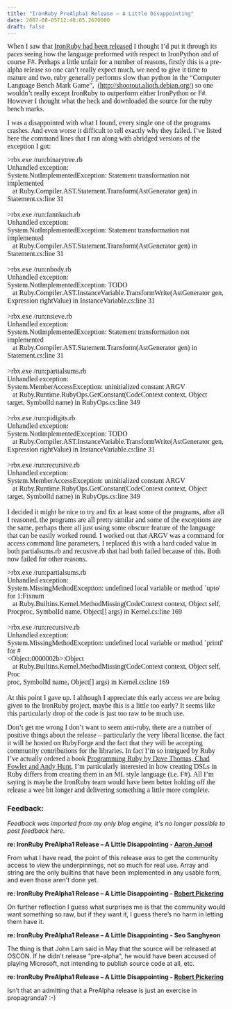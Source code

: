 ```yaml
---
title: "IronRuby PreAlpha1 Release – A Little Disappointing"
date: 2007-08-05T12:48:05.2670000
draft: false
---
```


<p class="MsoNormal" style="MARGIN: 0cm 0cm 10pt"><font face="Calibri" size="3">When I saw that <a href="http://www.iunknown.com/2007/07/a-first-look-at.html">IronRuby had been released</a> I thought I’d put it through its paces seeing how the language preformed with respect to IronPython and of course F#. Perhaps a little unfair for a number of reasons, firstly this is a pre-alpha release so one can’t really expect much, we need to give it time to mature and two, ruby generally performs slow than python in the “Computer Language Bench Mark Game”, <span style="mso-spacerun: yes"> </span>(<a href="http://shootout.alioth.debian.org/">http://shootout.alioth.debian.org/</a>) so one wouldn’t really except IronRuby to outperform either IronPython or F#. However I thought what the heck and downloaded the source for the ruby bench marks.</font></p>
<p class="MsoNormal" style="MARGIN: 0cm 0cm 10pt"><font face="Calibri" size="3">I was a disappointed with what I found, every single one of the programs crashes. And even worse it difficult to tell exactly why they failed. I’ve listed here the command lines that I ran along with abridged versions of the exception I got:</font></p>
<p class="MsoNormal" style="MARGIN: 0cm 0cm 0pt"><font face="Calibri" size="3">&gt;rbx.exe /run:binarytree.rb</font></p>
<p class="MsoNormal" style="MARGIN: 0cm 0cm 0pt"><font face="Calibri" size="3">Unhandled exception:</font></p>
<p class="MsoNormal" style="MARGIN: 0cm 0cm 0pt"><font face="Calibri" size="3">System.NotImplementedException: Statement transformation not implemented</font></p>
<p class="MsoNormal" style="MARGIN: 0cm 0cm 0pt"><font size="3"><font face="Calibri"><span style="mso-spacerun: yes">   </span>at Ruby.Compiler.AST.Statement.Transform(AstGenerator gen) in Statement.cs:line 31</font></font></p>
<p class="MsoNormal" style="MARGIN: 0cm 0cm 0pt"><o:p><font face="Calibri" size="3"> </font></o:p></p>
<p class="MsoNormal" style="MARGIN: 0cm 0cm 0pt"><font face="Calibri" size="3">&gt;rbx.exe /run:fannkuch.rb</font></p>
<p class="MsoNormal" style="MARGIN: 0cm 0cm 0pt"><font face="Calibri" size="3">Unhandled exception:</font></p>
<p class="MsoNormal" style="MARGIN: 0cm 0cm 0pt"><font face="Calibri" size="3">System.NotImplementedException: Statement transformation not implemented</font></p>
<p class="MsoNormal" style="MARGIN: 0cm 0cm 0pt"><font size="3"><font face="Calibri"><span style="mso-spacerun: yes">   </span>at Ruby.Compiler.AST.Statement.Transform(AstGenerator gen) in Statement.cs:line 31</font></font></p>
<p class="MsoNormal" style="MARGIN: 0cm 0cm 0pt"><o:p><font face="Calibri" size="3"> </font></o:p></p>
<p class="MsoNormal" style="MARGIN: 0cm 0cm 0pt"><font face="Calibri" size="3">&gt;rbx.exe /run:nbody.rb</font></p>
<p class="MsoNormal" style="MARGIN: 0cm 0cm 0pt"><font face="Calibri" size="3">Unhandled exception:</font></p>
<p class="MsoNormal" style="MARGIN: 0cm 0cm 0pt"><font face="Calibri" size="3">System.NotImplementedException: TODO</font></p>
<p class="MsoNormal" style="MARGIN: 0cm 0cm 0pt"><font size="3"><font face="Calibri"><span style="mso-spacerun: yes">   </span>at Ruby.Compiler.AST.InstanceVariable.TransformWrite(AstGenerator gen, Expression rightValue) in InstanceVariable.cs:line 31</font></font></p>
<p class="MsoNormal" style="MARGIN: 0cm 0cm 0pt"><o:p><font face="Calibri" size="3"> </font></o:p></p>
<p class="MsoNormal" style="MARGIN: 0cm 0cm 0pt"><font face="Calibri" size="3">&gt;rbx.exe /run:nsieve.rb</font></p>
<p class="MsoNormal" style="MARGIN: 0cm 0cm 0pt"><font face="Calibri" size="3">Unhandled exception:</font></p>
<p class="MsoNormal" style="MARGIN: 0cm 0cm 0pt"><font face="Calibri" size="3">System.NotImplementedException: Statement transformation not implemented</font></p>
<p class="MsoNormal" style="MARGIN: 0cm 0cm 0pt"><font size="3"><font face="Calibri"><span style="mso-spacerun: yes">   </span>at Ruby.Compiler.AST.Statement.Transform(AstGenerator gen) in Statement.cs:line 31</font></font></p>
<p class="MsoNormal" style="MARGIN: 0cm 0cm 0pt"><o:p><font face="Calibri" size="3"> </font></o:p></p>
<p class="MsoNormal" style="MARGIN: 0cm 0cm 0pt"><font face="Calibri" size="3">&gt;rbx.exe /run:partialsums.rb</font></p>
<p class="MsoNormal" style="MARGIN: 0cm 0cm 0pt"><font face="Calibri" size="3">Unhandled exception:</font></p>
<p class="MsoNormal" style="MARGIN: 0cm 0cm 0pt"><font face="Calibri" size="3">System.MemberAccessException: uninitialized constant ARGV</font></p>
<p class="MsoNormal" style="MARGIN: 0cm 0cm 0pt"><font size="3"><font face="Calibri"><span style="mso-spacerun: yes">   </span>at Ruby.Runtime.RubyOps.GetConstant(CodeContext context, Object target, SymbolId name) in RubyOps.cs:line 349</font></font></p>
<p class="MsoNormal" style="MARGIN: 0cm 0cm 0pt"><o:p><font face="Calibri" size="3"> </font></o:p></p>
<p class="MsoNormal" style="MARGIN: 0cm 0cm 0pt"><font face="Calibri" size="3">&gt;rbx.exe /run:pidigits.rb</font></p>
<p class="MsoNormal" style="MARGIN: 0cm 0cm 0pt"><font face="Calibri" size="3">Unhandled exception:</font></p>
<p class="MsoNormal" style="MARGIN: 0cm 0cm 0pt"><font face="Calibri" size="3">System.NotImplementedException: TODO</font></p>
<p class="MsoNormal" style="MARGIN: 0cm 0cm 0pt"><font size="3"><font face="Calibri"><span style="mso-spacerun: yes">   </span>at Ruby.Compiler.AST.InstanceVariable.TransformWrite(AstGenerator gen, Expression rightValue) in InstanceVariable.cs:line 31<span style="mso-spacerun: yes">   </span></font></font></p>
<p class="MsoNormal" style="MARGIN: 0cm 0cm 0pt"><o:p><font face="Calibri" size="3"> </font></o:p></p>
<p class="MsoNormal" style="MARGIN: 0cm 0cm 0pt"><font face="Calibri" size="3">&gt;rbx.exe /run:recursive.rb</font></p>
<p class="MsoNormal" style="MARGIN: 0cm 0cm 0pt"><font face="Calibri" size="3">Unhandled exception:</font></p>
<p class="MsoNormal" style="MARGIN: 0cm 0cm 0pt"><font face="Calibri" size="3">System.MemberAccessException: uninitialized constant ARGV</font></p>
<p class="MsoNormal" style="MARGIN: 0cm 0cm 0pt"><font size="3"><font face="Calibri"><span style="mso-spacerun: yes">   </span>at Ruby.Runtime.RubyOps.GetConstant(CodeContext context, Object target, SymbolId name) in RubyOps.cs:line 349</font></font></p>
<p class="MsoNormal" style="MARGIN: 0cm 0cm 0pt"><o:p><font face="Calibri" size="3"> </font></o:p></p>
<p class="MsoNormal" style="MARGIN: 0cm 0cm 10pt"><font face="Calibri" size="3">I decided it might be nice to try and fix at least some of the programs, after all I reasoned, the programs are all pretty similar and some of the exceptions are the same, perhaps there all just using some obscure feature of the language that can be easily worked round. I worked out that ARGV was a command for access command line parameters, I replaced this with a hard coded value in both partialsums.rb and recusive.rb that had both failed because of this. Both now failed for other reasons.</font></p>
<p class="MsoNormal" style="MARGIN: 0cm 0cm 0pt"><font face="Calibri" size="3">&gt;rbx.exe /run:partialsums.rb</font></p>
<p class="MsoNormal" style="MARGIN: 0cm 0cm 0pt"><font face="Calibri" size="3">Unhandled exception:</font></p>
<p class="MsoNormal" style="MARGIN: 0cm 0cm 0pt"><font face="Calibri" size="3">System.MissingMethodException: undefined local variable or method `upto' for 1:Fixnum</font></p>
<p class="MsoNormal" style="MARGIN: 0cm 0cm 0pt"><font size="3"><font face="Calibri"><span style="mso-spacerun: yes">   </span>at Ruby.Builtins.Kernel.MethodMissing(CodeContext context, Object self, Procproc, SymbolId name, Object[] args) in Kernel.cs:line 169</font></font></p>
<p class="MsoNormal" style="MARGIN: 0cm 0cm 0pt"><o:p><font face="Calibri" size="3"> </font></o:p></p>
<p class="MsoNormal" style="MARGIN: 0cm 0cm 0pt"><font face="Calibri" size="3">&gt;rbx.exe /run:recursive.rb</font></p>
<p class="MsoNormal" style="MARGIN: 0cm 0cm 0pt"><font face="Calibri" size="3">Unhandled exception:</font></p>
<p class="MsoNormal" style="MARGIN: 0cm 0cm 0pt"><font face="Calibri" size="3">System.MissingMethodException: undefined local variable or method `printf' for #</font></p>
<p class="MsoNormal" style="MARGIN: 0cm 0cm 0pt"><font face="Calibri" size="3">&lt;Object:0000002b&gt;:Object</font></p>
<p class="MsoNormal" style="MARGIN: 0cm 0cm 0pt"><font size="3"><font face="Calibri"><span style="mso-spacerun: yes">   </span>at Ruby.Builtins.Kernel.MethodMissing(CodeContext context, Object self, Proc</font></font></p>
<p class="MsoNormal" style="MARGIN: 0cm 0cm 0pt"><font face="Calibri" size="3">proc, SymbolId name, Object[] args) in Kernel.cs:line 169</font></p>
<p class="MsoNormal" style="MARGIN: 0cm 0cm 0pt"><o:p><font face="Calibri" size="3"> </font></o:p></p>
<p class="MsoNormal" style="MARGIN: 0cm 0cm 10pt"><font face="Calibri" size="3">At this point I gave up. I although I appreciate this early access we are being given to the IronRuby project, maybe this is a little too early? It seems like this particularly drop of the code is just too raw to be much use.</font></p>
<p class="MsoNormal" style="MARGIN: 0cm 0cm 10pt"><font face="Calibri" size="3">Don’t get me wrong I don’t want to seem anti-ruby, there are a number of positive things about the release – particularly the very liberal license, the fact it will be hosted on RubyForge and the fact that they will be accepting community contributions for the libraries. In fact I’m so intrigued by Ruby I’ve actually ordered a book <a href="http://www.amazon.com/gp/product/0974514055?ie=UTF8&amp;tag=strangelights-20&amp;linkCode=as2&amp;camp=1789&amp;creative=9325&amp;creativeASIN=0974514055">Programming Ruby by Dave Thomas, Chad Fowler and Andy Hunt</a>, I’m particularly interested in how creating DSLs in Ruby differs from creating them in an ML style language (i.e. F#). All I’m saying is maybe the IronRuby team would have been better holding off the release a wee bit longer and delivering something a little more complete.</font></p>

### Feedback:

*Feedback was imported from my only blog engine, it's no longer possible to post feedback here.*

**re: IronRuby PreAlpha1 Release – A Little Disappointing - [Aaron Junod](http://rubydoes.net/)**

From what I have read, the point of this release was to get the community access to view the underpinnings, not so much for real use. Array and string are the only builtins that have been implemented in any usable form, and even those aren't done yet.

**re: IronRuby PreAlpha1 Release – A Little Disappointing - [Robert Pickering](http://strangelights.com/)**

On further reflection I guess what surprises me is that the community would want something so raw, but if they want it, I guess there’s no harm in letting them have it.

**re: IronRuby PreAlpha1 Release – A Little Disappointing - Seo Sanghyeon**

The thing is that John Lam said in May that the source will be released at OSCON. If he didn't release "pre-alpha", he would have been accused of playing Microsoft, not intending to publish source code at all, etc.

**re: IronRuby PreAlpha1 Release – A Little Disappointing - [Robert Pickering](http://strangelights.com/)**

Isn’t that an admitting that a PreAlpha release is just an exercise in propagranda? :-)

